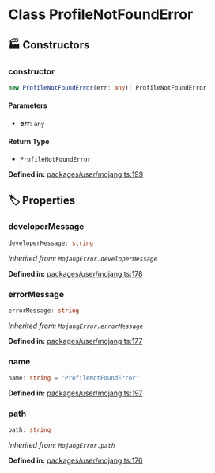# Class ProfileNotFoundError

## 🏭 Constructors

### constructor

```ts
new ProfileNotFoundError(err: any): ProfileNotFoundError
```
#### Parameters

- **err**: `any`
#### Return Type

- `ProfileNotFoundError`

<p style="font-size: 14px; color: var(--vp-c-text-2)">
<strong>Defined in:</strong> <a href="https://github.com/voxelum/minecraft-launcher-core-node/blob/master/packages/user/mojang.ts#L199" target="_blank" rel="noreferrer">packages/user/mojang.ts:199</a>
</p>


## 🏷️ Properties

### developerMessage <Badge type="tip" text="public" />

```ts
developerMessage: string
```
*Inherited from: `MojangError.developerMessage`*

<p style="font-size: 14px; color: var(--vp-c-text-2)">
<strong>Defined in:</strong> <a href="https://github.com/voxelum/minecraft-launcher-core-node/blob/master/packages/user/mojang.ts#L178" target="_blank" rel="noreferrer">packages/user/mojang.ts:178</a>
</p>


### errorMessage <Badge type="tip" text="public" />

```ts
errorMessage: string
```
*Inherited from: `MojangError.errorMessage`*

<p style="font-size: 14px; color: var(--vp-c-text-2)">
<strong>Defined in:</strong> <a href="https://github.com/voxelum/minecraft-launcher-core-node/blob/master/packages/user/mojang.ts#L177" target="_blank" rel="noreferrer">packages/user/mojang.ts:177</a>
</p>


### name

```ts
name: string = 'ProfileNotFoundError'
```
<p style="font-size: 14px; color: var(--vp-c-text-2)">
<strong>Defined in:</strong> <a href="https://github.com/voxelum/minecraft-launcher-core-node/blob/master/packages/user/mojang.ts#L197" target="_blank" rel="noreferrer">packages/user/mojang.ts:197</a>
</p>


### path <Badge type="tip" text="public" />

```ts
path: string
```
*Inherited from: `MojangError.path`*

<p style="font-size: 14px; color: var(--vp-c-text-2)">
<strong>Defined in:</strong> <a href="https://github.com/voxelum/minecraft-launcher-core-node/blob/master/packages/user/mojang.ts#L176" target="_blank" rel="noreferrer">packages/user/mojang.ts:176</a>
</p>


